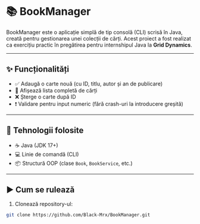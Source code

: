 # 📚 BookManager

BookManager este o aplicație simplă de tip consolă (CLI) scrisă în Java, creată pentru gestionarea unei colecții de cărți. Acest proiect a fost realizat ca exercițiu practic în pregătirea pentru internshipul Java la **Grid Dynamics**.

---

## ✨ Funcționalități

- ✅ Adaugă o carte nouă (cu ID, titlu, autor și an de publicare)
- 📄 Afișează lista completă de cărți
- ❌ Șterge o carte după ID
- ❗ Validare pentru input numeric (fără crash-uri la introducere greșită)

---

## 🔧 Tehnologii folosite

- ☕ Java (JDK 17+)
- 💻 Linie de comandă (CLI)
- 📦 Structură OOP (clase `Book`, `BookService`, etc.)

---

## ▶️ Cum se rulează

1. Clonează repository-ul:

```bash
git clone https://github.com/Black-Mrx/BookManager.git
